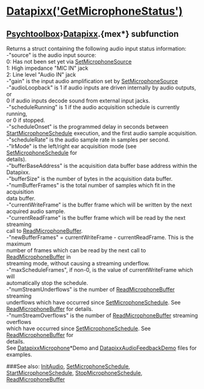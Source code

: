 # [Datapixx('GetMicrophoneStatus')](Datapixx-GetMicrophoneStatus) 
## [Psychtoolbox](Pyschtoolbox)&#8250;[Datapixx](Datapixx).{mex*} subfunction


Returns a struct containing the following audio input status information:  
-"source" is the audio input source:  
   0: Has not been set yet via [SetMicrophoneSource](SetMicrophoneSource)  
   1: High impedance "MIC IN" jack  
   2: Line level "Audio IN" jack  
-"gain" is the input audio amplification set by [SetMicrophoneSource](SetMicrophoneSource)  
-"audioLoopback" is 1 if audio inputs are driven internally by audio outputs, or  
0 if audio inputs decode sound from external input jacks.  
-"scheduleRunning" is 1 if the audio acquisition schedule is currently running,  
or 0 if stopped.  
-"scheduleOnset" is the programmed delay in seconds between  
[StartMicrophoneSchedule](StartMicrophoneSchedule) execution, and the first audio sample acquisition.  
-"scheduleRate" is the audio sample rate in samples per second.  
-"lrMode" is the left/right ear acquisition mode (see [SetMicrophoneSchedule](SetMicrophoneSchedule) for  
details).  
-"bufferBaseAddress" is the acquisition data buffer base address within the  
Datapixx.  
-"bufferSize" is the number of bytes in the acquisition data buffer.  
-"numBufferFrames" is the total number of samples which fit in the acquisition  
data buffer.  
-"currentWriteFrame" is the buffer frame which will be written by the next  
acquired audio sample.  
-"currentReadFrame" is the buffer frame which will be read by the next streaming  
call to [ReadMicrophoneBuffer](ReadMicrophoneBuffer).  
-"newBufferFrames" = currentWriteFrame - currentReadFrame. This is the maximum  
number of frames which can be read by the next call to [ReadMicrophoneBuffer](ReadMicrophoneBuffer) in  
streaming mode, without causing a streaming underflow.  
-"maxScheduleFrames", if non-0, is the value of currentWriteFrame which will  
automatically stop the schedule.  
-"numStreamUnderflows" is the number of [ReadMicrophoneBuffer](ReadMicrophoneBuffer) streaming  
underflows which have occurred since [SetMicrophoneSchedule](SetMicrophoneSchedule). See  
[ReadMicrophoneBuffer](ReadMicrophoneBuffer) for details.  
-"numStreamOverflows" is the number of [ReadMicrophoneBuffer](ReadMicrophoneBuffer) streaming overflows  
which have occurred since [SetMicrophoneSchedule](SetMicrophoneSchedule). See [ReadMicrophoneBuffer](ReadMicrophoneBuffer) for  
details.  
See [DatapixxMicrophone](DatapixxMicrophone)\*Demo and [DatapixxAudioFeedbackDemo](DatapixxAudioFeedbackDemo) files for examples.  
  


###See also:
[InitAudio](Datapixx-InitAudio), [SetMicrophoneSchedule](Datapixx-SetMicrophoneSchedule), [StartMicrophoneSchedule](Datapixx-StartMicrophoneSchedule), [StopMicrophoneSchedule](Datapixx-StopMicrophoneSchedule), [ReadMicrophoneBuffer](Datapixx-ReadMicrophoneBuffer)
